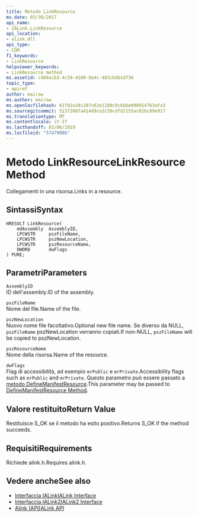 ```yaml
---
title: Metodo LinkResource
ms.date: 03/30/2017
api_name:
- IALink.LinkResource
api_location:
- alink.dll
api_type:
- COM
f1_keywords:
- LinkResource
helpviewer_keywords:
- LinkResource method
ms.assetid: c404acb3-4c59-4100-9a4c-483cbdb1d736
topic_type:
- apiref
author: mairaw
ms.author: mairaw
ms.openlocfilehash: 61f82a34c287c62e1180c9c6bbe090914763afa3
ms.sourcegitcommit: 5137208fa414d9ca3c58cdfd2155ac81bc89e917
ms.translationtype: MT
ms.contentlocale: it-IT
ms.lasthandoff: 03/06/2019
ms.locfileid: "57479086"
---
```

# <a name="linkresource-method"></a><span data-ttu-id="050b4-102">Metodo LinkResource</span><span class="sxs-lookup"><span data-stu-id="050b4-102">LinkResource Method</span></span>
<span data-ttu-id="050b4-103">Collegamenti in una risorsa.</span><span class="sxs-lookup"><span data-stu-id="050b4-103">Links in a resource.</span></span>  
  
## <a name="syntax"></a><span data-ttu-id="050b4-104">Sintassi</span><span class="sxs-lookup"><span data-stu-id="050b4-104">Syntax</span></span>  
  
```  
HRESULT LinkResource(  
    mdAssembly  AssemblyID,  
    LPCWSTR     pszFileName,  
    LPCWSTR     pszNewLocation,  
    LPCWSTR     pszResourceName,  
    DWORD       dwFlags  
) PURE;  
```  
  
## <a name="parameters"></a><span data-ttu-id="050b4-105">Parametri</span><span class="sxs-lookup"><span data-stu-id="050b4-105">Parameters</span></span>  
 `AssemblyID`  
 <span data-ttu-id="050b4-106">ID dell'assembly.</span><span class="sxs-lookup"><span data-stu-id="050b4-106">ID of the assembly.</span></span>  
  
 `pszFileName`  
 <span data-ttu-id="050b4-107">Nome del file.</span><span class="sxs-lookup"><span data-stu-id="050b4-107">Name of the file.</span></span>  
  
 `pszNewLocation`  
 <span data-ttu-id="050b4-108">Nuovo nome file facoltativo.</span><span class="sxs-lookup"><span data-stu-id="050b4-108">Optional new file name.</span></span> <span data-ttu-id="050b4-109">Se diverso da NULL, `pszFileName` pszNewLocation verranno copiati.</span><span class="sxs-lookup"><span data-stu-id="050b4-109">If non-NULL, `pszFileName` will be copied to pszNewLocation.</span></span>  
  
 `pszResourceName`  
 <span data-ttu-id="050b4-110">Nome della risorsa.</span><span class="sxs-lookup"><span data-stu-id="050b4-110">Name of the resource.</span></span>  
  
 `dwFlags`  
 <span data-ttu-id="050b4-111">Flag di accessibilità, ad esempio `mrPublic` e `mrPrivate`.</span><span class="sxs-lookup"><span data-stu-id="050b4-111">Accessibility flags such as `mrPublic` and `mrPrivate`.</span></span> <span data-ttu-id="050b4-112">Questo parametro può essere passato a [metodo DefineManifestResource](../../../../docs/framework/unmanaged-api/metadata/imetadataassemblyemit-definemanifestresource-method.md).</span><span class="sxs-lookup"><span data-stu-id="050b4-112">This parameter may be passed to [DefineManifestResource Method](../../../../docs/framework/unmanaged-api/metadata/imetadataassemblyemit-definemanifestresource-method.md).</span></span>  
  
## <a name="return-value"></a><span data-ttu-id="050b4-113">Valore restituito</span><span class="sxs-lookup"><span data-stu-id="050b4-113">Return Value</span></span>  
 <span data-ttu-id="050b4-114">Restituisce S_OK se il metodo ha esito positivo.</span><span class="sxs-lookup"><span data-stu-id="050b4-114">Returns S_OK if the method succeeds.</span></span>  
  
## <a name="requirements"></a><span data-ttu-id="050b4-115">Requisiti</span><span class="sxs-lookup"><span data-stu-id="050b4-115">Requirements</span></span>  
 <span data-ttu-id="050b4-116">Richiede alink.h.</span><span class="sxs-lookup"><span data-stu-id="050b4-116">Requires alink.h.</span></span>  
  
## <a name="see-also"></a><span data-ttu-id="050b4-117">Vedere anche</span><span class="sxs-lookup"><span data-stu-id="050b4-117">See also</span></span>
- [<span data-ttu-id="050b4-118">Interfaccia IALink</span><span class="sxs-lookup"><span data-stu-id="050b4-118">IALink Interface</span></span>](../../../../docs/framework/unmanaged-api/alink/ialink-interface.md)
- [<span data-ttu-id="050b4-119">Interfaccia IALink2</span><span class="sxs-lookup"><span data-stu-id="050b4-119">IALink2 Interface</span></span>](../../../../docs/framework/unmanaged-api/alink/ialink2-interface.md)
- [<span data-ttu-id="050b4-120">Alink (API)</span><span class="sxs-lookup"><span data-stu-id="050b4-120">ALink API</span></span>](../../../../docs/framework/unmanaged-api/alink/index.md)
